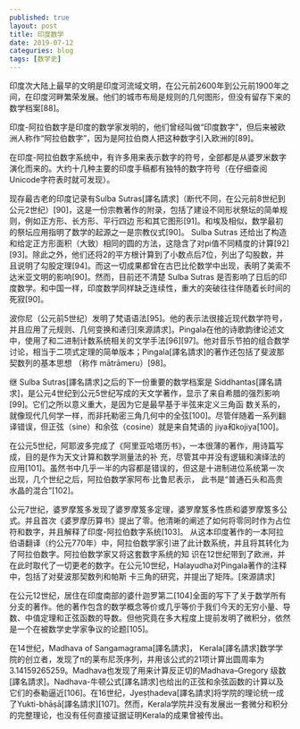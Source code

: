 ```yaml
---
published: true
layout: post
title: 印度数学
date: 2019-07-12
categuries: blog
tags: [数学史]
---
```


印度次大陆上最早的文明是印度河流域文明，在公元前2600年到公元前1900年之间，在印度河畔繁荣发展。他们的城市布局是规则的几何图形，但没有留存下来的数学档案[88]。

印度-阿拉伯数字是印度的数学家发明的，他们曾经叫做“印度数字”，但后来被欧洲人称作“阿拉伯数字”，因为是阿拉伯商人把这种数字引入欧洲的[89]。

在印度-阿拉伯数字系统中，有许多用来表示数字的符号，全部都是从婆罗米数字演化而来的。大约十几种主要的印度手稿都有独特的数字符号（在仔细查阅Unicode字符表时就可发现）。

现存最古老的印度记录有Sulba Sutras[譯名請求]（断代不同，在公元前8世纪到公元2世纪）[90]，这是一份宗教著作的附录，包括了建设不同形状祭坛的简单规则，例如正方形、长方形、平行四边 形和其它图形[91]。和埃及相似，数学最初的祭坛应用指明了数学的起源之一是宗教仪式[90]。 Sulba Sutras 还给出了构造和给定正方形面积（大致）相同的圆的方法，这隐含了对pi值不同精度的计算[92][93]。除此之外，他们还将2的平方根计算到了小数点后7位，列出了勾股数，并且说明了勾股定理[94]。而这一切成果都曾在古巴比伦数学中出现，表明了美索不达米亚文明的影响[90]。然而，目前还不清楚 Sulba Sutras 是否影响了日后的印度数学。和中国一样，印度数学同样缺乏连续性，重大的突破往往伴随着长时间的死寂[90]。

波你尼（公元前5世纪）发明了梵语语法[95]。他的表示法很接近现代数学符号，并且应用了元规则、几何变换和递归[來源請求]。Pingala在他的诗歌韵律论述文中，使用了和二进制计数系统相关的文学手法[96][97]。他对音乐节拍的组合数学讨论，相当于二项式定理的简单版本；Pingala[譯名請求]的著作还包括了斐波那契数列的基本思想 （称作 mātrāmeru）[98]。

继 Sulba Sutras[譯名請求]之后的下一份重要的数学档案是 Siddhantas[譯名請求]，是公元4世纪到公元5世纪写成的天文学著作，显示了来自希腊的强烈影响[99]。它们之所以意义重大，是因为它是最早基于半弦来定义三角函 数关系的，就像现代几何学一样，而非托勒密三角几何中的全弦[100]。尽管伴随着一系列翻译错误，但正弦（sine）和余弦（cosine）就是来自梵语的 jiya和kojiya[100]。

在公元5世纪，阿耶波多完成了《阿里亚哈塔历书》，一本很薄的著作，用诗篇写成，目的是作为天文计算和数学测量法的补 充，尽管其中并没有逻辑和演绎法的应用[101]。虽然书中几乎一半的内容都是错误的，但这是十进制进位系统第一次出现，几个世纪之后，阿拉伯数学家阿布·比鲁尼表示， 此书是“普通石头和高贵水晶的混合”[102]。

公元7世纪，婆罗摩笈多发现了婆罗摩笈多定理，婆罗摩笈多性质和婆罗摩笈多公式。并且首次《婆罗摩历算书》提出了零。他清晰的阐述了如何将零同时作为占位符和数字，并且解释了印度-阿拉伯数字系统[103]。 从这本印度著作的一本阿拉伯语翻译（约公元770年）中，阿拉伯数学家引进了此计数系统，并且将其转化为了阿拉伯数字。阿拉伯数学家又将这套数字系统的知 识在12世纪带到了欧洲，并在此时取代了一切更老的数字。在公元10世纪，Halayudha对Pingala著作的注释中，包括了对斐波那契数列和帕斯 卡三角的研究，并提出了矩阵。[來源請求]

在公元12世纪，居住在印度南部的婆什迦罗第二[104]全面的写下了关于数学所有分支的著作。他的著作包含的数学概念等价或几乎等价于我们今天的无穷小量、导数、中值定理和正弦函数的导数。但他究竟在多大程度上提前发明了微积分，依然是一个在被数学史学家争议的论题[105]。 

在14世纪，Madhava of Sangamagrama[譯名請求]， Kerala[譯名請求]数学学院的创立者，发现了π的莱布尼茨序列，并用该公式的21项计算出圆周率为3.14159265259。Madhava也发现了用来计算反正切的Madhava–Gregory 级数[譯名請求]。Nadhava-牛顿公式[譯名請求]也给出的正弦和余弦函数的计算以及它们的泰勒逼近[106]。在16世纪，Jyeṣṭhadeva[譯名請求]将学院的理论统一成了Yukti-bhāṣā[譯名請求][107]。然而，Kerala学院并没有发展出一套微分和积分的完整理论，也没有任何直接证据证明Kerala的成果曾被传出。